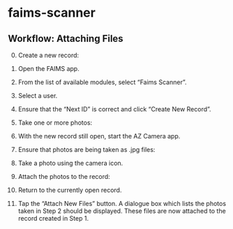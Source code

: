 # faims-scanner

## Workflow: Attaching Files

0. Create a new record:
  0. Open the FAIMS app.
  0. From the list of available modules, select “Faims Scanner”.
  0. Select a user.
  0. Ensure that the “Next ID” is correct and click “Create New Record”.

0. Take one or more photos:
  0. With the new record still open, start the AZ Camera app.
  0. Ensure that photos are being taken as .jpg files:
  0. Take a photo using the camera icon.

0. Attach the photos to the record:
  0. Return to the currently open record.
  0. Tap the “Attach New Files” button. A dialogue box which lists the photos taken in Step 2 should be displayed. These files are now attached to the record created in Step 1.
